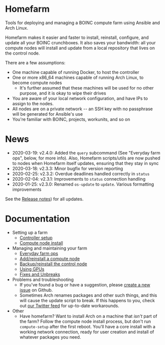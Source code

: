 # Homefarm

Tools for deploying and managing a BOINC compute farm using Ansible
and Arch Linux.

Homefarm makes it easier and faster to install, reinstall, configure,
and update all your BOINC crunchboxes. It also saves your bandwidth:
all your compute nodes will install and update from a local repository
that lives on the control node.

There are a few assumptions:

* One machine capable of running Docker, to host the controller
* One or more x86_64 machines capable of running Arch Linux, to become
  compute nodes
  * It's further assumed that these machines will be used for no other
    purpose, and it is okay to wipe their drives
* You are aware of your local network configuration, and have IPs to
  assign to the nodes.
* All nodes are on a private network -- an SSH key with no passphrase
  will be generated for Ansible's use
* You're familiar with BOINC, projects, workunits, and so on

# News

* 2020-03-19: v2.4.0: Added the `query` subcommand (See "Everyday farm
  ops", below, for more info). Also, Homefarm scripts/utils are now
  pushed to nodes when Homefarm itself updates, ensuring that they
  stay in sync
* 2020-03-18: v2.3.3: Minor bugfix for version reporting
* 2020-02-25: v2.3.2: Overdue deadlines handled correctly in `status`
* 2020-02-04: v2.3.1: Improvements to `status` connection handling
* 2020-01-25: v2.3.0: Renamed `os-update` to `update`. Various
  formatting improvements

See the [Release
notes](https://github.com/firepear/homefarm/blob/master/RELEASE_NOTES))
for all updates.

# Documentation

* Setting up a farm
    * [Controller setup](https://github.com/firepear/homefarm/blob/master/docs/control_install.md)
    * [Compute node install](https://github.com/firepear/homefarm/blob/master/docs/compute_install.md)
* Managing and maintaining your farm
    * [Everyday farm ops](https://github.com/firepear/homefarm/blob/master/docs/management.md)
    * [Add/reinstall a compute node](https://github.com/firepear/homefarm/blob/master/docs/newnode.md)
    * [Backup/reinstall the control node](https://github.com/firepear/homefarm/blob/master/docs/backup.md)
    * [Using GPUs](https://github.com/firepear/homefarm/blob/master/docs/gpgpu.md)
    * [Fixes and Unbreaks](https://github.com/firepear/homefarm/blob/master/docs/fixes.md)
* Problems and troubleshooting
    * If you've found a bug or have a suggestion, please [create a new
      issue](https://github.com/firepear/homefarm/issues) on Github.
    * Sometimes Arch renames packages and other such things, and this
      will cause the update script to break. If this happens to you,
      check out [our Twitter feed](https://twitter.com/firepear) for
      up-to-date workarounds.
* Other
    * Have homefarm? Want to install Arch on a machine that _isn't_
      part of the farm? Follow the compute node install process, but
      don't run `compute-setup` after the first reboot. You'll have a
      core install with a working network connection, ready for user
      creation and install of whatever packages you need.

